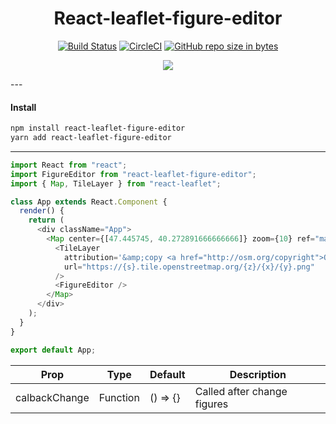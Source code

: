 <h1 align="center" size="40">React-leaflet-figure-editor</h1>
<div align="center">

[![Build Status](https://travis-ci.org/argonavt11/react-leaflet-figure-editor.svg?branch=master)](https://travis-ci.org/argonavt11/react-leaflet-figure-editor)
[![CircleCI](https://circleci.com/gh/argonavt11/react-leaflet-figure-editor.svg?style=svg)](https://circleci.com/gh/argonavt11)
[![GitHub repo size in bytes](https://img.shields.io/github/repo-size/badges/shields.svg)](https://github.com/argonavt11/react-leaflet-figure-editor)

![](https://github.com/argonavt11/react-leaflet-figure-editor/blob/master/public/demo.gif?raw=true)

</div>
---

#### Install

```sh
npm install react-leaflet-figure-editor
yarn add react-leaflet-figure-editor
```
---
```javascript
import React from "react";
import FigureEditor from "react-leaflet-figure-editor";
import { Map, TileLayer } from "react-leaflet";

class App extends React.Component {
  render() {
    return (
      <div className="App">
        <Map center={[47.445745, 40.272891666666666]} zoom={10} ref="map">
          <TileLayer
            attribution='&amp;copy <a href="http://osm.org/copyright">OpenStreetMap</a> contributors'
            url="https://{s}.tile.openstreetmap.org/{z}/{x}/{y}.png"
          />
          <FigureEditor />
        </Map>
      </div>
    );
  }
}

export default App;

```

| Prop             | Type     | Default           | Description                                                                                                                                                                                |
| --------------- | ------- | ---------------- | ------------------------------------------------------------- |
| calbackChange    | Function    | () => {}    | Called after change figures                                                                                                                                                        |
